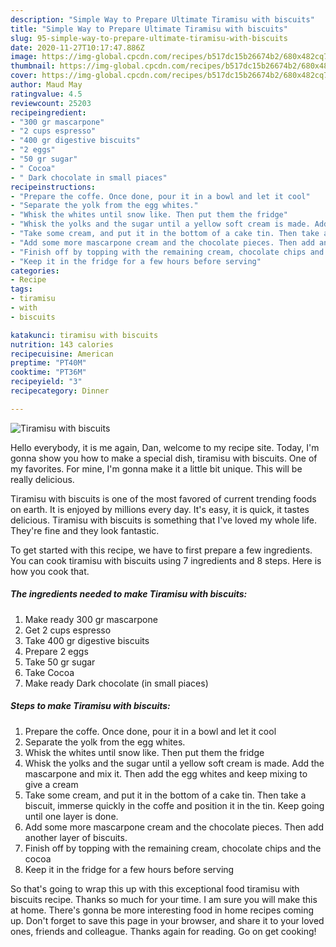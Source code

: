 ```yaml
---
description: "Simple Way to Prepare Ultimate Tiramisu with biscuits"
title: "Simple Way to Prepare Ultimate Tiramisu with biscuits"
slug: 95-simple-way-to-prepare-ultimate-tiramisu-with-biscuits
date: 2020-11-27T10:17:47.886Z
image: https://img-global.cpcdn.com/recipes/b517dc15b26674b2/680x482cq70/tiramisu-with-biscuits-recipe-main-photo.jpg
thumbnail: https://img-global.cpcdn.com/recipes/b517dc15b26674b2/680x482cq70/tiramisu-with-biscuits-recipe-main-photo.jpg
cover: https://img-global.cpcdn.com/recipes/b517dc15b26674b2/680x482cq70/tiramisu-with-biscuits-recipe-main-photo.jpg
author: Maud May
ratingvalue: 4.5
reviewcount: 25203
recipeingredient:
- "300 gr mascarpone"
- "2 cups espresso"
- "400 gr digestive biscuits"
- "2 eggs"
- "50 gr sugar"
- " Cocoa"
- " Dark chocolate in small piaces"
recipeinstructions:
- "Prepare the coffe. Once done, pour it in a bowl and let it cool"
- "Separate the yolk from the egg whites."
- "Whisk the whites until snow like. Then put them the fridge"
- "Whisk the yolks and the sugar until a yellow soft cream is made. Add the mascarpone and mix it. Then add the egg whites and keep mixing to give a cream"
- "Take some cream, and put it in the bottom of a cake tin. Then take a biscuit, immerse quickly in the coffe and position it in the tin. Keep going until one layer is done."
- "Add some more mascarpone cream and the chocolate pieces. Then add another layer of biscuits."
- "Finish off by topping with the remaining cream, chocolate chips and the cocoa"
- "Keep it in the fridge for a few hours before serving"
categories:
- Recipe
tags:
- tiramisu
- with
- biscuits

katakunci: tiramisu with biscuits 
nutrition: 143 calories
recipecuisine: American
preptime: "PT40M"
cooktime: "PT36M"
recipeyield: "3"
recipecategory: Dinner

---
```



![Tiramisu with biscuits](https://img-global.cpcdn.com/recipes/b517dc15b26674b2/680x482cq70/tiramisu-with-biscuits-recipe-main-photo.jpg)

Hello everybody, it is me again, Dan, welcome to my recipe site. Today, I'm gonna show you how to make a special dish, tiramisu with biscuits. One of my favorites. For mine, I'm gonna make it a little bit unique. This will be really delicious.



Tiramisu with biscuits is one of the most favored of current trending foods on earth. It is enjoyed by millions every day. It's easy, it is quick, it tastes delicious. Tiramisu with biscuits is something that I've loved my whole life. They're fine and they look fantastic.


To get started with this recipe, we have to first prepare a few ingredients. You can cook tiramisu with biscuits using 7 ingredients and 8 steps. Here is how you cook that.

<!--inarticleads1-->

##### The ingredients needed to make Tiramisu with biscuits:

1. Make ready 300 gr mascarpone
1. Get 2 cups espresso
1. Take 400 gr digestive biscuits
1. Prepare 2 eggs
1. Take 50 gr sugar
1. Take  Cocoa
1. Make ready  Dark chocolate (in small piaces)




<!--inarticleads2-->

##### Steps to make Tiramisu with biscuits:

1. Prepare the coffe. Once done, pour it in a bowl and let it cool
1. Separate the yolk from the egg whites.
1. Whisk the whites until snow like. Then put them the fridge
1. Whisk the yolks and the sugar until a yellow soft cream is made. Add the mascarpone and mix it. Then add the egg whites and keep mixing to give a cream
1. Take some cream, and put it in the bottom of a cake tin. Then take a biscuit, immerse quickly in the coffe and position it in the tin. Keep going until one layer is done.
1. Add some more mascarpone cream and the chocolate pieces. Then add another layer of biscuits.
1. Finish off by topping with the remaining cream, chocolate chips and the cocoa
1. Keep it in the fridge for a few hours before serving




So that's going to wrap this up with this exceptional food tiramisu with biscuits recipe. Thanks so much for your time. I am sure you will make this at home. There's gonna be more interesting food in home recipes coming up. Don't forget to save this page in your browser, and share it to your loved ones, friends and colleague. Thanks again for reading. Go on get cooking!
